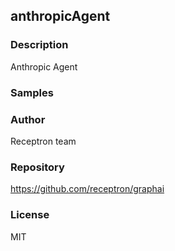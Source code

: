 ## anthropicAgent

### Description

Anthropic Agent

### Samples



### Author

Receptron team

### Repository

https://github.com/receptron/graphai


### License

MIT

